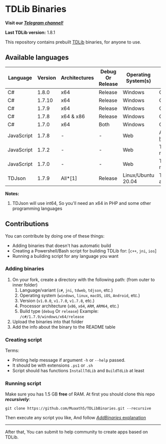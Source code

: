 # TDLib Binaries
**Visit our _[Telegram channel!](https://t.me/TDLibBinaries)_**

**Last TDLib version:** 1.8.1

This repository contains prebuilt [TDLib](https://github.com/tdlib/td) binaries, for anyone to use.

## Available languages
| Language      | Version  | Architectures | Debug Or Release | Operating System(s) | Notes                                                                                   |
|---------------|----------|---------------|------------------|---------------------|-----------------------------------------------------------------------------------------|
| C#            |  1.8.0   | x64           | Release          | Windows             |                                     C++/CLI                                             |
| C#            |  1.7.10  | x64           | Release          | Windows             |                                     C++/CLI                                             |
| C#            |  1.7.9   | x64           | Release          | Windows             |                                     C++/CLI                                             |
| C#            |  1.7.8   | x64 & x86     | Release          | Windows             |                                     C++/CLI                                             |
| C#            |  1.7.0   | x64           | Both             | Windows             |                                     C++/CLI                                             |
| JavaScript    |  1.7.8   |       -       |        -         | Web                 | Also published at <https://npmjs.com/package/@dibgram/tdweb>                            |
| JavaScript    |  1.7.2   |       -       |        -         | Web                 | This version is downloaded from the NPM registry (<https://npmjs.com/package/tdweb>)    |
| JavaScript    |  1.7.0   |       -       |        -         | Web                 | This version might not save sessions and need a login on every refresh                  |
| TDJson        |  1.7.9   | All*[1]       | Release          | Linux/Ubuntu 20.04  | This binary is same as that of Python, PHP, and any other language that can call C libs |

**Notes:**
1. TDJson will use int64, So you'll need an x64 in PHP and some other programming languages

## Contributions
You can contribute by doing one of these things:
- Adding binaries that doesn't has automatic build
- Creating a Powershell/Bash script for building TDLib for: [`c++`, `jni`, `ios`]
- Running a building script for any language you want

### Adding binaries
1. On your fork, create a directory with the following path: (from outer to inner folder)
    1. Language/variant (`c#`, `jni`, `tdweb`, `tdjson`, etc.)
    2. Operating system (`windows`, `linux`, `macOS`, `iOS`, `Android`, etc.)
    3. Version (`v1.0.0`, `v1.7.0`, `v1.7.8`, etc.)
    4. Processor architecture (`x86`, `x64`, `ARM`, `ARM64`, etc.)
    5. Build type (`debug` Or `release`)
  Example: `/c#/1.7.9/windows/x64/release`
2. Upload the binaries into that folder
3. Add the info about the binary to the README table

### Creating script
Terms:
- Printing help message if argument `-h` or `--help` passed.
- It should be with extensions `.ps1` or `.sh`
- Script should has functions `InstallTdLib` and `BuildTdLib` at least

### Running script
Make sure you has 1.5 GB **free** of RAM.
At first you should clone this repo **_recursively_**:
```
git clone https://github.com/Muaath5/TDLibBinaries.git --recursive
```
Then execute any script you like, And follow [_AddBinaries_ explanation](#adding-binaries)
___
After that, You can submit to help community to create apps based on TDLib.